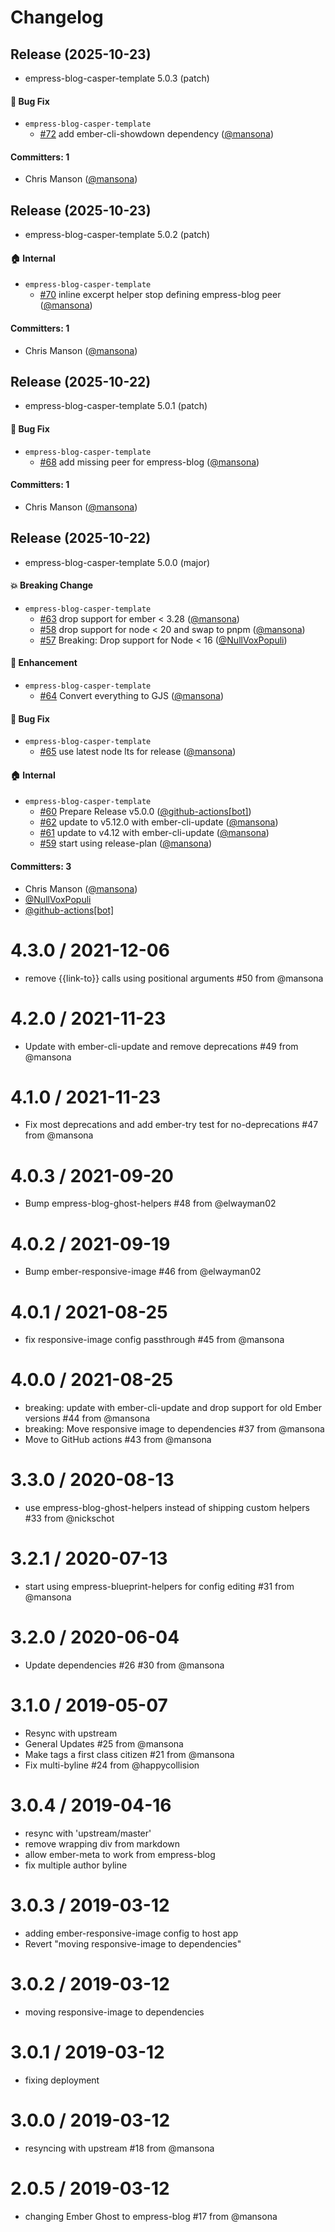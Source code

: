 # Changelog

## Release (2025-10-23)

* empress-blog-casper-template 5.0.3 (patch)

#### :bug: Bug Fix
* `empress-blog-casper-template`
  * [#72](https://github.com/empress/empress-blog-casper-template/pull/72) add ember-cli-showdown dependency ([@mansona](https://github.com/mansona))

#### Committers: 1
- Chris Manson ([@mansona](https://github.com/mansona))

## Release (2025-10-23)

* empress-blog-casper-template 5.0.2 (patch)

#### :house: Internal
* `empress-blog-casper-template`
  * [#70](https://github.com/empress/empress-blog-casper-template/pull/70) inline excerpt helper stop defining empress-blog peer ([@mansona](https://github.com/mansona))

#### Committers: 1
- Chris Manson ([@mansona](https://github.com/mansona))

## Release (2025-10-22)

* empress-blog-casper-template 5.0.1 (patch)

#### :bug: Bug Fix
* `empress-blog-casper-template`
  * [#68](https://github.com/empress/empress-blog-casper-template/pull/68) add missing peer for empress-blog ([@mansona](https://github.com/mansona))

#### Committers: 1
- Chris Manson ([@mansona](https://github.com/mansona))

## Release (2025-10-22)

* empress-blog-casper-template 5.0.0 (major)

#### :boom: Breaking Change
* `empress-blog-casper-template`
  * [#63](https://github.com/empress/empress-blog-casper-template/pull/63) drop support for ember < 3.28 ([@mansona](https://github.com/mansona))
  * [#58](https://github.com/empress/empress-blog-casper-template/pull/58) drop support for node < 20 and swap to pnpm ([@mansona](https://github.com/mansona))
  * [#57](https://github.com/empress/empress-blog-casper-template/pull/57) Breaking: Drop support for Node < 16 ([@NullVoxPopuli](https://github.com/NullVoxPopuli))

#### :rocket: Enhancement
* `empress-blog-casper-template`
  * [#64](https://github.com/empress/empress-blog-casper-template/pull/64) Convert everything to GJS ([@mansona](https://github.com/mansona))

#### :bug: Bug Fix
* `empress-blog-casper-template`
  * [#65](https://github.com/empress/empress-blog-casper-template/pull/65) use latest node lts for release ([@mansona](https://github.com/mansona))

#### :house: Internal
* `empress-blog-casper-template`
  * [#60](https://github.com/empress/empress-blog-casper-template/pull/60) Prepare Release v5.0.0 ([@github-actions[bot]](https://github.com/apps/github-actions))
  * [#62](https://github.com/empress/empress-blog-casper-template/pull/62) update to v5.12.0 with ember-cli-update ([@mansona](https://github.com/mansona))
  * [#61](https://github.com/empress/empress-blog-casper-template/pull/61) update to v4.12 with ember-cli-update ([@mansona](https://github.com/mansona))
  * [#59](https://github.com/empress/empress-blog-casper-template/pull/59) start using release-plan ([@mansona](https://github.com/mansona))

#### Committers: 3
- Chris Manson ([@mansona](https://github.com/mansona))
- [@NullVoxPopuli](https://github.com/NullVoxPopuli)
- [@github-actions[bot]](https://github.com/apps/github-actions)

4.3.0 / 2021-12-06
==================

  * remove {{link-to}} calls using positional arguments #50 from @mansona

4.2.0 / 2021-11-23
==================

  * Update with ember-cli-update and remove deprecations #49 from @mansona

4.1.0 / 2021-11-23
==================

  * Fix most deprecations and add ember-try test for no-deprecations #47 from @mansona

4.0.3 / 2021-09-20
==================

  * Bump empress-blog-ghost-helpers #48 from @elwayman02

4.0.2 / 2021-09-19
==================

  * Bump ember-responsive-image #46 from @elwayman02

4.0.1 / 2021-08-25
==================

  * fix responsive-image config passthrough #45 from @mansona

4.0.0 / 2021-08-25
==================

  * breaking: update with ember-cli-update and drop support for old Ember versions #44 from @mansona
  * breaking: Move responsive image to dependencies #37 from @mansona
  * Move to GitHub actions #43 from @mansona


3.3.0 / 2020-08-13
==================

  * use empress-blog-ghost-helpers instead of shipping custom helpers #33 from @nickschot

3.2.1 / 2020-07-13
==================

  * start using empress-blueprint-helpers for config editing #31 from @mansona

3.2.0 / 2020-06-04
==================

  * Update dependencies #26 #30 from @mansona

3.1.0 / 2019-05-07
==================

  * Resync with upstream
  * General Updates #25 from @mansona
  * Make tags a first class citizen #21 from @mansona
  * Fix multi-byline #24 from @happycollision

3.0.4 / 2019-04-16
==================

  * resync with 'upstream/master'
  * remove wrapping div from markdown
  * allow ember-meta to work from empress-blog
  * fix multiple author byline

3.0.3 / 2019-03-12
==================

* adding ember-responsive-image config to host app
* Revert "moving responsive-image to dependencies"

3.0.2 / 2019-03-12
==================  

* moving responsive-image to dependencies

3.0.1 / 2019-03-12
==================

* fixing deployment

3.0.0 / 2019-03-12
==================

* resyncing with upstream  #18 from @mansona

2.0.5 / 2019-03-12
==================

  * changing Ember Ghost to empress-blog #17 from @mansona
